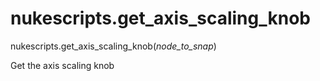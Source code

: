 # nukescripts.get_axis_scaling_knob
nukescripts.get_axis_scaling_knob(_node_to_snap_)

Get the axis scaling knob